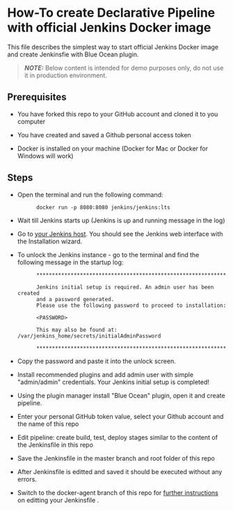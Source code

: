 # How-To create Declarative Pipeline with official Jenkins Docker image

This file describes the simplest way to start official Jenkins Docker image and create Jenkinsfie with Blue Ocean plugin.

> **_NOTE:_** Below content is intended for demo purposes only, do not use it in production environment.

## Prerequisites

- You have forked this repo to your GitHub account and cloned it to you computer

- You have created and saved a Github personal access token

- Docker is installed on your machine (Docker for Mac or Docker for Windows will work)

## Steps

- Open the terminal and run the following command:

            docker run -p 8080:8080 jenkins/jenkins:lts

- Wait till Jenkins starts up (Jenkins is up and running message in the log)

- Go to [your Jenkins host](http://localhost:8080). You should see the Jenkins web interface with the Installation wizard.

- To unlock the Jenkins instance - go to the terminal and find the following message in the startup log:

            *************************************************************

            Jenkins initial setup is required. An admin user has been created
            and a password generated.
            Please use the following password to proceed to installation:

            <PASSWORD>

            This may also be found at: /var/jenkins_home/secrets/initialAdminPassword

            *************************************************************

- Copy the password and paste it into the unlock screen.

- Install recommended plugins and add admin user with simple "admin/admin" credentials.
  Your Jenkins initial setup is completed!

- Using the plugin manager install "Blue Ocean" plugin, open it and create pipeline.

- Enter your personal GitHub token value, select your Github account and the name of this repo

- Edit pipeline: create build, test, deploy stages similar to the content of the Jenkinsfile in this repo

- Save the Jenkinsfile in the master branch and root folder of this repo

- After Jenkinsfile is editted and saved it should be executed without any errors.

- Switch to the docker-agent branch of this repo for [further instructions](https://github.com/vsilverman/cicd/tree/docker-agent/cdf-demo) on editting your Jenkinsfile .

